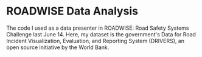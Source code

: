 # ROADWISE Data Analysis

The code I used as a data presenter in ROADWISE: Road Safety Systems Challenge last June 14. Here, my dataset is the government's Data for Road Incident Visualization, Evaluation, and Reporting System (DRIVERS), an open source initiative by the World Bank. 
